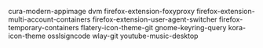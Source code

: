 cura-modern-appimage
dvm
firefox-extension-foxyproxy
firefox-extension-multi-account-containers
firefox-extension-user-agent-switcher
firefox-temporary-containers
flatery-icon-theme-git
gnome-keyring-query
kora-icon-theme
osslsigncode
wlay-git
youtube-music-desktop
